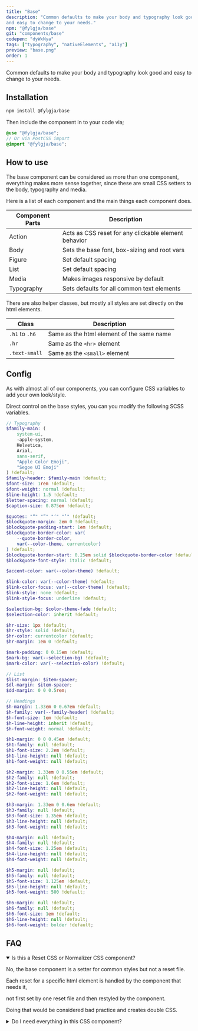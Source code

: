 ```yaml
---
title: "Base"
description: "Common defaults to make your body and typography look good
and easy to change to your needs."
npm: "@fylgja/base"
git: "components/base"
codepen: "dyWxNya"
tags: ["typography", "nativeElements", "a11y"]
preview: "base.png"
order: 1
---
```


Common defaults to make your body and typography look good
and easy to change to your needs.

## Installation

```bash
npm install @fylgja/base
```

Then include the component in to your code via;

```scss
@use "@fylgja/base";
// Or via PostCSS import
@import "@fylgja/base";
```


## How to use

The base component can be considered as more than one component, everything makes more sense together,
since these are small CSS setters to the body, typography and media.

Here is a list of each component and the main things each component does.

| Component Parts | Description                                          |
| --------------- | ---------------------------------------------------- |
| Action          | Acts as CSS reset for any clickable element behavior |
| Body            | Sets the base font, box-sizing and root vars         |
| Figure          | Set default spacing                                  |
| List            | Set default spacing                                  |
| Media           | Makes images responsive by default                   |
| Typography      | Sets defaults for all common text elements           |

There are also helper classes, but mostly all styles are set directly on the html elements.

| Class          | Description                               |
| -------------- | ----------------------------------------- |
| `.h1` to `.h6` | Same as the html element of the same name |
| `.hr`          | Same as the `<hr>` element                |
| `.text-small`  | Same as the `<small>` element             |

## Config

As with almost all of our components, you can configure CSS variables to add your own look/style.

Direct control on the base styles, you can you modify the following SCSS variables.

```scss
// Typography
$family-main: (
    system-ui,
    -apple-system,
    Helvetica,
    Arial,
    sans-serif,
    "Apple Color Emoji",
    "Segoe UI Emoji"
) !default;
$family-header: $family-main !default;
$font-size: 1rem !default;
$font-weight: normal !default;
$line-height: 1.5 !default;
$letter-spacing: normal !default;
$caption-size: 0.875em !default;

$quotes: "“" "”" "‘" "’" !default;
$blockquote-margin: 2em 0 !default;
$blockquote-padding-start: 1em !default;
$blockquote-border-color: var(
    --quote-border-color,
    var(--color-theme, currentcolor)
) !default;
$blockquote-border-start: 0.25em solid $blockquote-border-color !default;
$blockquote-font-style: italic !default;

$accent-color: var(--color-theme) !default;

$link-color: var(--color-theme) !default;
$link-color-focus: var(--color-theme) !default;
$link-style: none !default;
$link-style-focus: underline !default;

$selection-bg: $color-theme-fade !default;
$selection-color: inherit !default;

$hr-size: 1px !default;
$hr-style: solid !default;
$hr-color: currentcolor !default;
$hr-margin: 1em 0 !default;

$mark-padding: 0 0.15em !default;
$mark-bg: var(--selection-bg) !default;
$mark-color: var(--selection-color) !default;

// List
$list-margin: $item-spacer;
$dl-margin: $item-spacer;
$dd-margin: 0 0 0.5rem;

// Headings
$h-margin: 1.33em 0 0.67em !default;
$h-family: var(--family-header) !default;
$h-font-size: 1em !default;
$h-line-height: inherit !default;
$h-font-weight: normal !default;

$h1-margin: 0 0 0.45em !default;
$h1-family: null !default;
$h1-font-size: 2.2em !default;
$h1-line-height: null !default;
$h1-font-weight: null !default;

$h2-margin: 1.33em 0 0.55em !default;
$h2-family: null !default;
$h2-font-size: 1.6em !default;
$h2-line-height: null !default;
$h2-font-weight: null !default;

$h3-margin: 1.33em 0 0.6em !default;
$h3-family: null !default;
$h3-font-size: 1.35em !default;
$h3-line-height: null !default;
$h3-font-weight: null !default;

$h4-margin: null !default;
$h4-family: null !default;
$h4-font-size: 1.25em !default;
$h4-line-height: null !default;
$h4-font-weight: null !default;

$h5-margin: null !default;
$h5-family: null !default;
$h5-font-size: 1.125em !default;
$h5-line-height: null !default;
$h5-font-weight: 500 !default;

$h6-margin: null !default;
$h6-family: null !default;
$h6-font-size: 1em !default;
$h6-line-height: null !default;
$h6-font-weight: bolder !default;
```

## FAQ

<details class="faq-panel" open><summary>Is this a Reset CSS or Normalizer CSS component?</summary>

No, the base component is a setter for common styles but not a reset file.

Each reset for a specific html element is handled by the component that needs it,

not first set by one reset file and then restyled by the component.

Doing that would be considered bad practice and creates double CSS.

</details>

<details class="faq-panel"><summary>Do I need everything in this CSS component?</summary>

No. If you only need parts of the base component, just import each part.

```scss
@use "@fylgja/base/body";
@use "@fylgja/base/media";
```

</details>
